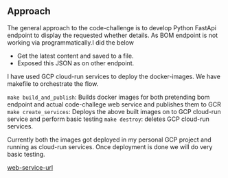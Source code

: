 ## Approach

The general approach to the code-challenge is to develop Python FastApi endpoint to display the requested whether details.
As BOM endpoint is not working via programmatically.I did the below
* Get the latest content and saved to a file.
* Exposed this JSON as on other endpoint.

I have used GCP cloud-run services to deploy the docker-images. We have makefile to orchestrate the flow.

`make build_and_publish`: Builds docker images for both pretending bom endpoint and actual code-challege web service and publishes them to GCR
`make create_services`: Deploys the above built images on to GCP cloud-run service and perform basic testing
`make destroy`: deletes GCP cloud-run services.

Currently both the images got deployed in my personal GCP project and running as cloud-run services. Once deployment is done we will do very basic testing.

[web-service-url](https://code-challenge-7moui6f4lq-km.a.run.app/)